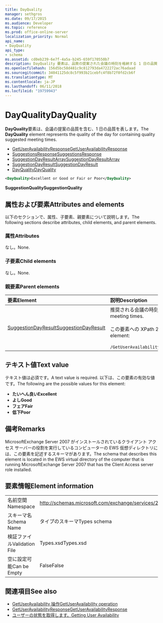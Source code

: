 ```yaml
---
title: DayQuality
manager: sethgros
ms.date: 09/17/2015
ms.audience: Developer
ms.topic: reference
ms.prod: office-online-server
localization_priority: Normal
api_name:
- DayQuality
api_type:
- schema
ms.assetid: cd0eb239-6e7f-4a5a-b245-659f170550b7
description: DayQuality 要素は、品質の提案された会議の時刻を格納する 1 日の品質を表します。
ms.openlocfilehash: 156d5bc58d481c9c812793da4722272ac76adaad
ms.sourcegitcommit: 34041125dc8c5f993b21cebfc4f8b72f0fd2cb6f
ms.translationtype: MT
ms.contentlocale: ja-JP
ms.lasthandoff: 06/11/2018
ms.locfileid: "19759943"
---
```

# <a name="dayquality"></a><span data-ttu-id="fda31-103">DayQuality</span><span class="sxs-lookup"><span data-stu-id="fda31-103">DayQuality</span></span>

<span data-ttu-id="fda31-104">**DayQuality**要素は、会議の提案の品質を含む、1 日の品質を表します。</span><span class="sxs-lookup"><span data-stu-id="fda31-104">The **DayQuality** element represents the quality of the day for containing quality suggested meeting times.</span></span> 
  
- [<span data-ttu-id="fda31-105">GetUserAvailabilityResponse</span><span class="sxs-lookup"><span data-stu-id="fda31-105">GetUserAvailabilityResponse</span></span>](getuseravailabilityresponse.md)  
- [<span data-ttu-id="fda31-106">SuggestionsResponse</span><span class="sxs-lookup"><span data-stu-id="fda31-106">SuggestionsResponse</span></span>](suggestionsresponse.md) 
- [<span data-ttu-id="fda31-107">SuggestionDayResultArray</span><span class="sxs-lookup"><span data-stu-id="fda31-107">SuggestionDayResultArray</span></span>](suggestiondayresultarray.md)  
- [<span data-ttu-id="fda31-108">SuggestionDayResult</span><span class="sxs-lookup"><span data-stu-id="fda31-108">SuggestionDayResult</span></span>](suggestiondayresult.md) 
- [<span data-ttu-id="fda31-109">DayQuality</span><span class="sxs-lookup"><span data-stu-id="fda31-109">DayQuality</span></span>](dayquality.md)
  
```xml
<DayQuality>Excellent or Good or Fair or Poor</DayQuality>
```

<span data-ttu-id="fda31-110">**SuggestionQuality**</span><span class="sxs-lookup"><span data-stu-id="fda31-110">**SuggestionQuality**</span></span>

## <a name="attributes-and-elements"></a><span data-ttu-id="fda31-111">属性および要素</span><span class="sxs-lookup"><span data-stu-id="fda31-111">Attributes and elements</span></span>

<span data-ttu-id="fda31-112">以下のセクションで、属性、子要素、親要素について説明します。</span><span class="sxs-lookup"><span data-stu-id="fda31-112">The following sections describe attributes, child elements, and parent elements.</span></span>
  
### <a name="attributes"></a><span data-ttu-id="fda31-113">属性</span><span class="sxs-lookup"><span data-stu-id="fda31-113">Attributes</span></span>

<span data-ttu-id="fda31-114">なし。</span><span class="sxs-lookup"><span data-stu-id="fda31-114">None.</span></span>
  
### <a name="child-elements"></a><span data-ttu-id="fda31-115">子要素</span><span class="sxs-lookup"><span data-stu-id="fda31-115">Child elements</span></span>

<span data-ttu-id="fda31-116">なし。</span><span class="sxs-lookup"><span data-stu-id="fda31-116">None.</span></span>
  
### <a name="parent-elements"></a><span data-ttu-id="fda31-117">親要素</span><span class="sxs-lookup"><span data-stu-id="fda31-117">Parent elements</span></span>

|<span data-ttu-id="fda31-118">**要素**</span><span class="sxs-lookup"><span data-stu-id="fda31-118">**Element**</span></span>|<span data-ttu-id="fda31-119">**説明**</span><span class="sxs-lookup"><span data-stu-id="fda31-119">**Description**</span></span>|
|:-----|:-----|
|[<span data-ttu-id="fda31-120">SuggestionDayResult</span><span class="sxs-lookup"><span data-stu-id="fda31-120">SuggestionDayResult</span></span>](suggestiondayresult.md) <br/> |<span data-ttu-id="fda31-121">推奨される会議の時刻を含む 1 つの日付を表します。</span><span class="sxs-lookup"><span data-stu-id="fda31-121">Represents a single day that contains suggested meeting times.</span></span>  <br/><br/><span data-ttu-id="fda31-122">この要素への XPath 2.0 の式は、次のようにします。</span><span class="sxs-lookup"><span data-stu-id="fda31-122">The following is the XPath 2.0 expression to this element:</span></span><br/><br/>`/GetUserAvailabilityResponse/SuggestionsResponse/SuggestionDayResultArray/SuggestionDayResult[i]` <br/> |
   
## <a name="text-value"></a><span data-ttu-id="fda31-123">テキスト値</span><span class="sxs-lookup"><span data-stu-id="fda31-123">Text value</span></span>

<span data-ttu-id="fda31-124">テキスト値は必須です。</span><span class="sxs-lookup"><span data-stu-id="fda31-124">A text value is required.</span></span> <span data-ttu-id="fda31-125">以下は、この要素の有効な値です。</span><span class="sxs-lookup"><span data-stu-id="fda31-125">The following are the possible values for this element:</span></span>
  
- <span data-ttu-id="fda31-126">**たいへん良い**</span><span class="sxs-lookup"><span data-stu-id="fda31-126">**Excellent**</span></span>   
- <span data-ttu-id="fda31-127">**よし**</span><span class="sxs-lookup"><span data-stu-id="fda31-127">**Good**</span></span>    
- <span data-ttu-id="fda31-128">**フェア**</span><span class="sxs-lookup"><span data-stu-id="fda31-128">**Fair**</span></span>    
- <span data-ttu-id="fda31-129">**低下**</span><span class="sxs-lookup"><span data-stu-id="fda31-129">**Poor**</span></span>
    
## <a name="remarks"></a><span data-ttu-id="fda31-130">備考</span><span class="sxs-lookup"><span data-stu-id="fda31-130">Remarks</span></span>

<span data-ttu-id="fda31-131">MicrosoftExchange Server 2007 がインストールされているクライアント アクセス サーバーの役割を実行しているコンピューターの EWS 仮想ディレクトリには、この要素を記述するスキーマがあります。</span><span class="sxs-lookup"><span data-stu-id="fda31-131">The schema that describes this element is located in the EWS virtual directory of the computer that is running MicrosoftExchange Server 2007 that has the Client Access server role installed.</span></span>
  
## <a name="element-information"></a><span data-ttu-id="fda31-132">要素情報</span><span class="sxs-lookup"><span data-stu-id="fda31-132">Element information</span></span>

|||
|:-----|:-----|
|<span data-ttu-id="fda31-133">名前空間</span><span class="sxs-lookup"><span data-stu-id="fda31-133">Namespace</span></span>  <br/> |http://schemas.microsoft.com/exchange/services/2006/types  <br/> |
|<span data-ttu-id="fda31-134">スキーマ名</span><span class="sxs-lookup"><span data-stu-id="fda31-134">Schema Name</span></span>  <br/> |<span data-ttu-id="fda31-135">タイプのスキーマ</span><span class="sxs-lookup"><span data-stu-id="fda31-135">Types schema</span></span>  <br/> |
|<span data-ttu-id="fda31-136">検証ファイル</span><span class="sxs-lookup"><span data-stu-id="fda31-136">Validation File</span></span>  <br/> |<span data-ttu-id="fda31-137">Types.xsd</span><span class="sxs-lookup"><span data-stu-id="fda31-137">Types.xsd</span></span>  <br/> |
|<span data-ttu-id="fda31-138">空に設定可能</span><span class="sxs-lookup"><span data-stu-id="fda31-138">Can be Empty</span></span>  <br/> |<span data-ttu-id="fda31-139">False</span><span class="sxs-lookup"><span data-stu-id="fda31-139">False</span></span>  <br/> |
   
## <a name="see-also"></a><span data-ttu-id="fda31-140">関連項目</span><span class="sxs-lookup"><span data-stu-id="fda31-140">See also</span></span>

- [<span data-ttu-id="fda31-141">GetUserAvailability 操作</span><span class="sxs-lookup"><span data-stu-id="fda31-141">GetUserAvailability operation</span></span>](getuseravailability-operation.md)  
- [<span data-ttu-id="fda31-142">GetUserAvailabilityResponse</span><span class="sxs-lookup"><span data-stu-id="fda31-142">GetUserAvailabilityResponse</span></span>](getuseravailabilityresponse.md)
- [<span data-ttu-id="fda31-143">ユーザーの状態を取得します。</span><span class="sxs-lookup"><span data-stu-id="fda31-143">Getting User Availability</span></span>](http://msdn.microsoft.com/library/d4133fcb-9b0f-4e6b-aadf-a389da83516a%28Office.15%29.aspx)

